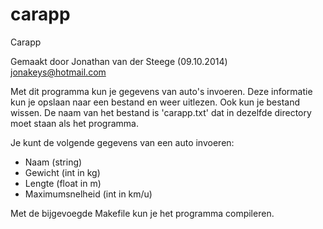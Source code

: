 carapp
======

Carapp

Gemaakt door Jonathan van der Steege (09.10.2014) <jonakeys@hotmail.com>

Met dit programma kun je gegevens van auto's invoeren. Deze informatie kun je opslaan naar een bestand en weer uitlezen. Ook kun je bestand wissen. De naam van het bestand is 'carapp.txt' dat in dezelfde directory moet staan als het programma.

Je kunt de volgende gegevens van een auto invoeren:
- Naam (string)
- Gewicht (int in kg)
- Lengte (float in m)
- Maximumsnelheid (int in km/u)

Met de bijgevoegde Makefile kun je het programma compileren.
